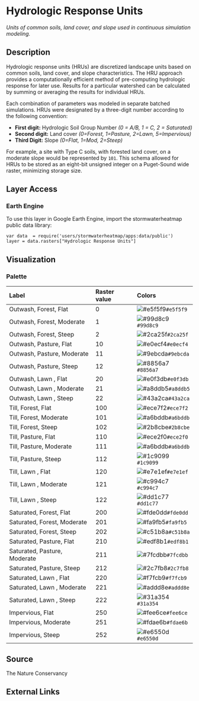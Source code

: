 Hydrologic Response Units
================

*Units of common soils, land cover, and slope used in continuous
simulation modeling.*

## Description

Hydrologic response units (HRUs) are discretized landscape units based
on common soils, land cover, and slope characteristics. The HRU approach
provides a computationally efficient method of pre-computing hydrologic
response for later use. Results for a particular watershed can be
calculated by summing or averaging the results for individual HRUs.

Each combination of parameters was modeled in separate batched
simulations. HRUs were designated by a three-digit number according to
the following convention:

-   **First digit:** Hydrologic Soil Group Number *(0 = A/B, 1 = C, 2 =
    Saturated)*
-   **Second digit:** Land cover *(0=Forest, 1=Pasture, 2=Lawn,
    5=Impervious)*
-   **Third Digit:** Slope *(0=Flat, 1=Mod, 2=Steep)*

For example, a site with Type C soils, with forested land cover, on a
moderate slope would be represented by `101`. This schema allowed for
HRUs to be stored as an eight-bit unsigned integer on a Puget-Sound wide
raster, minimizing storage size.

## Layer Access

### Earth Engine

To use this layer in Google Earth Engine, import the stormwaterheatmap
public data library:

    var data  = require('users/stormwaterheatmap/apps:data/public')
    layer = data.rasters["Hydrologic Response Units"]

## Visualization

### Palette

| Label                        | Raster value | Colors                                                                    |
|:-----------------------------|:-------------|:--------------------------------------------------------------------------|
| Outwash, Forest, Flat        | 0            | ![\#e5f5f9](https://via.placeholder.com/15/e5f5f9/000000?text=+)`#e5f5f9` |
| Outwash, Forest, Moderate    | 1            | ![\#99d8c9](https://via.placeholder.com/15/99d8c9/000000?text=+)`#99d8c9` |
| Outwash, Forest, Steep       | 2            | ![\#2ca25f](https://via.placeholder.com/15/2ca25f/000000?text=+)`#2ca25f` |
| Outwash, Pasture, Flat       | 10           | ![\#e0ecf4](https://via.placeholder.com/15/e0ecf4/000000?text=+)`#e0ecf4` |
| Outwash, Pasture, Moderate   | 11           | ![\#9ebcda](https://via.placeholder.com/15/9ebcda/000000?text=+)`#9ebcda` |
| Outwash, Pasture, Steep      | 12           | ![\#8856a7](https://via.placeholder.com/15/8856a7/000000?text=+)`#8856a7` |
| Outwash, Lawn , Flat         | 20           | ![\#e0f3db](https://via.placeholder.com/15/e0f3db/000000?text=+)`#e0f3db` |
| Outwash, Lawn , Moderate     | 21           | ![\#a8ddb5](https://via.placeholder.com/15/a8ddb5/000000?text=+)`#a8ddb5` |
| Outwash, Lawn , Steep        | 22           | ![\#43a2ca](https://via.placeholder.com/15/43a2ca/000000?text=+)`#43a2ca` |
| Till, Forest, Flat           | 100          | ![\#ece7f2](https://via.placeholder.com/15/ece7f2/000000?text=+)`#ece7f2` |
| Till, Forest, Moderate       | 101          | ![\#a6bddb](https://via.placeholder.com/15/a6bddb/000000?text=+)`#a6bddb` |
| Till, Forest, Steep          | 102          | ![\#2b8cbe](https://via.placeholder.com/15/2b8cbe/000000?text=+)`#2b8cbe` |
| Till, Pasture, Flat          | 110          | ![\#ece2f0](https://via.placeholder.com/15/ece2f0/000000?text=+)`#ece2f0` |
| Till, Pasture, Moderate      | 111          | ![\#a6bddb](https://via.placeholder.com/15/a6bddb/000000?text=+)`#a6bddb` |
| Till, Pasture, Steep         | 112          | ![\#1c9099](https://via.placeholder.com/15/1c9099/000000?text=+)`#1c9099` |
| Till, Lawn , Flat            | 120          | ![\#e7e1ef](https://via.placeholder.com/15/e7e1ef/000000?text=+)`#e7e1ef` |
| Till, Lawn , Moderate        | 121          | ![\#c994c7](https://via.placeholder.com/15/c994c7/000000?text=+)`#c994c7` |
| Till, Lawn , Steep           | 122          | ![\#dd1c77](https://via.placeholder.com/15/dd1c77/000000?text=+)`#dd1c77` |
| Saturated, Forest, Flat      | 200          | ![\#fde0dd](https://via.placeholder.com/15/fde0dd/000000?text=+)`#fde0dd` |
| Saturated, Forest, Moderate  | 201          | ![\#fa9fb5](https://via.placeholder.com/15/fa9fb5/000000?text=+)`#fa9fb5` |
| Saturated, Forest, Steep     | 202          | ![\#c51b8a](https://via.placeholder.com/15/c51b8a/000000?text=+)`#c51b8a` |
| Saturated, Pasture, Flat     | 210          | ![\#edf8b1](https://via.placeholder.com/15/edf8b1/000000?text=+)`#edf8b1` |
| Saturated, Pasture, Moderate | 211          | ![\#7fcdbb](https://via.placeholder.com/15/7fcdbb/000000?text=+)`#7fcdbb` |
| Saturated, Pasture, Steep    | 212          | ![\#2c7fb8](https://via.placeholder.com/15/2c7fb8/000000?text=+)`#2c7fb8` |
| Saturated, Lawn , Flat       | 220          | ![\#f7fcb9](https://via.placeholder.com/15/f7fcb9/000000?text=+)`#f7fcb9` |
| Saturated, Lawn , Moderate   | 221          | ![\#addd8e](https://via.placeholder.com/15/addd8e/000000?text=+)`#addd8e` |
| Saturated, Lawn , Steep      | 222          | ![\#31a354](https://via.placeholder.com/15/31a354/000000?text=+)`#31a354` |
| Impervious, Flat             | 250          | ![\#fee6ce](https://via.placeholder.com/15/fee6ce/000000?text=+)`#fee6ce` |
| Impervious, Moderate         | 251          | ![\#fdae6b](https://via.placeholder.com/15/fdae6b/000000?text=+)`#fdae6b` |
| Impervious, Steep            | 252          | ![\#e6550d](https://via.placeholder.com/15/e6550d/000000?text=+)`#e6550d` |

## Source

The Nature Conservancy

## External Links
